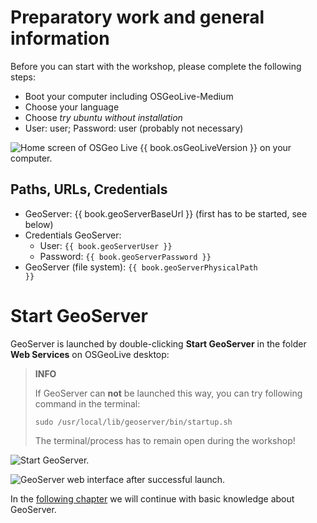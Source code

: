# Preparatory work and general information

Before you can start with the workshop, please complete the following steps:

* Boot your computer including OSGeoLive-Medium
* Choose your language
* Choose *try ubuntu without installation* <!--in englisch richtig?-->
* User: user; Password: user (probably not necessary)

![Home screen of OSGeo Live {{ book.osGeoLiveVersion }} on your computer.](../assets/startview.png)

## Paths, URLs, Credentials

* GeoServer: {{ book.geoServerBaseUrl }} (first has to be started, see below)
* Credentials GeoServer:
  * User: <code>{{ book.geoServerUser }}</code>
  * Password: <code>{{ book.geoServerPassword }}</code>
* GeoServer (file system): <code>{{ book.geoServerPhysicalPath }}</code>

# Start GeoServer

GeoServer is launched by double-clicking **Start GeoServer** in the folder
**Web Services** on OSGeoLive desktop:

> **INFO**
>
> If GeoServer can **not** be launched this way, you can try
> following command in the terminal:
> ```
> sudo /usr/local/lib/geoserver/bin/startup.sh
> ```
> The terminal/process has to remain open during the workshop!

![Start GeoServer.](../assets/start_geoserver.png)

![GeoServer web interface after successful launch.](../assets/geoserver_gui.png)

In the [following chapter](../basics/README.md) we will continue with basic knowledge about GeoServer.
